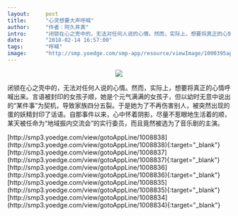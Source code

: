 ```yaml
---
layout:     post
title:      "心灵想要大声呼喊"
author:     "作者：阿久井真"
intro:      "闭锁在心之壳中的，无法对任何人说的心情。然而，实际上，想要将真正的心情呼喊出来。言语被封印的女孩子顺，她是个元气满满的女孩子，但以幼时无意中说出的“某件事”为契机，导致家族四分五裂。于是她为了不再伤害别人，被突然出现的蛋的妖精封印了话语。自那事件以来，心中怀着阴影，尽量不惹眼地生活着的顺，某天被任命为“地域振内交流会”的实行委员，而且竟然被选为了音乐剧的主演。"
date:       "2018-02-14 16:57:00"
tags:       "呼喊"
image:      "http://smp.yoedge.com/smp-app/resource/viewImage/1000395appline.png"
---
```

<div style="text-align: center">
<p><img src="http://smp.yoedge.com/smp-app/resource/viewImage/1000395appline.png"/></p>
</div>
<p class="post-meta">
<span>闭锁在心之壳中的，无法对任何人说的心情。然而，实际上，想要将真正的心情呼喊出来。言语被封印的女孩子顺，她是个元气满满的女孩子，但以幼时无意中说出的“某件事”为契机，导致家族四分五裂。于是她为了不再伤害别人，被突然出现的蛋的妖精封印了话语。自那事件以来，心中怀着阴影，尽量不惹眼地生活着的顺，某天被任命为“地域振内交流会”的实行委员，而且竟然被选为了音乐剧的主演。</span>
</p>
[http://smp3.yoedge.com/view/gotoAppLine/1008838](http://smp3.yoedge.com/view/gotoAppLine/1008838){:target="_blank"}
[http://smp3.yoedge.com/view/gotoAppLine/1008837](http://smp3.yoedge.com/view/gotoAppLine/1008837){:target="_blank"}
[http://smp3.yoedge.com/view/gotoAppLine/1008836](http://smp3.yoedge.com/view/gotoAppLine/1008836){:target="_blank"}
[http://smp3.yoedge.com/view/gotoAppLine/1008835](http://smp3.yoedge.com/view/gotoAppLine/1008835){:target="_blank"}
[http://smp3.yoedge.com/view/gotoAppLine/1008834](http://smp3.yoedge.com/view/gotoAppLine/1008834){:target="_blank"}


